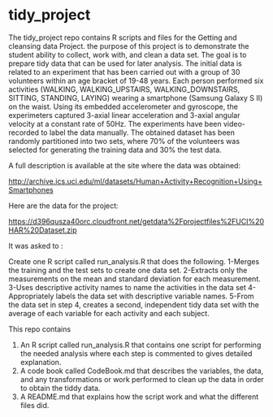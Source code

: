 # tidy_project

The tidy_project repo contains R scripts and files for the Getting and cleansing data Project.
the purpose of this project is to demonstrate the student ability to collect, work with, and clean a data set. The goal is to prepare tidy data that can be used for later analysis. 
The initial data  is related to an experiment that has been carried out with a group of 30 volunteers within an age bracket of 19-48 years. Each person performed six activities (WALKING, WALKING_UPSTAIRS, WALKING_DOWNSTAIRS, SITTING, STANDING, LAYING) wearing a smartphone (Samsung Galaxy S II) on the waist. Using its embedded accelerometer and gyroscope, the experimeters captured 3-axial linear acceleration and 3-axial angular velocity at a constant rate of 50Hz. The experiments have been video-recorded to label the data manually. The obtained dataset has been randomly partitioned into two sets, where 70% of the volunteers was selected for generating the training data and 30% the test data. 

A full description is available at the site where the data was obtained: 

http://archive.ics.uci.edu/ml/datasets/Human+Activity+Recognition+Using+Smartphones 

Here are the data for the project: 

https://d396qusza40orc.cloudfront.net/getdata%2Fprojectfiles%2FUCI%20HAR%20Dataset.zip 

It was asked to :
 
Create one R script called run_analysis.R that does the following. 
1-Merges the training and the test sets to create one data set.
2-Extracts only the measurements on the mean and standard deviation for each measurement. 
3-Uses descriptive activity names to name the activities in the data set
4-Appropriately labels the data set with descriptive variable names. 
5-From the data set in step 4, creates a second, independent tidy data set with the average of each variable for each activity and each subject.

This repo contains 
1) An R script called run_analysis.R that contains one script for performing the needed analysis where each step is commented to gives detailed explanation.
2) A code book called CodeBook.md that describes the variables, the data, and any transformations or work performed to clean up the data in order to obtain the tiddy data. 
3) A README.md that explains how the script work and what the different files did.  

